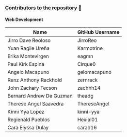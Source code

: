 ### Contributors to the repository 🥳

#### Web Development

| Name                   | GitHub Username                                                             |
|------------------------|-----------------------------------------------------------------------------|
| Jirro Dave Reoloso     | JirroReo                                                                    |
| Yuan Ragile Ureña      | Karmotrine                                                                  |
| Erika Montevirgen      | eagmn                                                                       |
| Paul Kirk Espina       | Cirque0                                                                     |
| Angelo Macapuno        | gelomacapuno                                                                |
| Renz Anthony Rackhold  | zernrack                                                                    |
| John Zachary Tecson    | zachhh14                                                                    |
| Bernard Andrew De Guzman | theadg                                                                    |
| Therese Angel Saavedra | ThereseAngel                                                                |
| Kinni Yya Lopez        | kinni-yya                                                                   |
| Regienald Pueblos      | Hexial01                                                                    |
| Cara Elyssa Dulay      | carad16                                                                     |